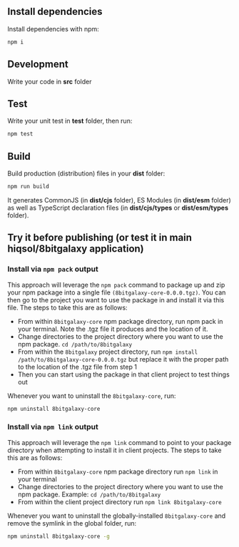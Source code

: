 ## Install dependencies

Install dependencies with npm:

```bash
npm i
```

## Development

Write your code in **src** folder

## Test

Write your unit test in **test** folder, then run:

```bash
npm test
```

## Build

Build production (distribution) files in your **dist** folder:

```bash
npm run build
```

It generates CommonJS (in **dist/cjs** folder), ES Modules (in **dist/esm** folder) as well as TypeScript declaration
files (in **dist/cjs/types** or **dist/esm/types** folder).

## Try it before publishing (or test it in main **hiqsol/8bitgalaxy** application)

### Install via `npm pack` output

This approach will leverage the `npm pack` command to package up and zip your npm package into a single file
`(8bitgalaxy-core-0.0.0.tgz)`. You can then go to the project you want to use the package in and install it via this
file. The steps to take this are as follows:

- From within `8bitgalaxy-core` npm package directory, run npm pack in your terminal. Note the .tgz file it produces and
  the location
  of it.
- Change directories to the project directory where you want to use the npm package.  `cd /path/to/8bitgalaxy`
- From within the `8bitgalaxy` project directory, run `npm install /path/to/8bitgalaxy-core-0.0.0.tgz` but replace it
  with the proper path to the location of the .tgz file from step 1
- Then you can start using the package in that client project to test things out

Whenever you want to uninstall the `8bitgalaxy-core`, run:

```bash
npm uninstall 8bitgalaxy-core
```

### Install via `npm link` output

This approach will leverage the `npm link` command to point to your package directory when attempting to install it in
client projects. The steps to take this are as follows:

- From within `8bitgalaxy-core` npm package directory run `npm link` in your terminal
- Change directories to the project directory where you want to use the npm package.
  Example: `cd /path/to/8bitgalaxy`
- From within the client project directory run `npm link 8bitgalaxy-core`

Whenever you want to uninstall the globally-installed `8bitgalaxy-core` and remove the symlink in the global
folder, run:

```bash
npm uninstall 8bitgalaxy-core -g
```
